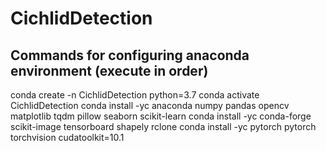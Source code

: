 # CichlidDetection

Commands for configuring anaconda environment (execute in order)
-------------------------------------------
conda create -n CichlidDetection python=3.7
conda activate CichlidDetection
conda install -yc anaconda numpy pandas opencv matplotlib tqdm pillow seaborn scikit-learn
conda install -yc conda-forge scikit-image tensorboard shapely rclone
conda install -yc pytorch pytorch torchvision cudatoolkit=10.1
